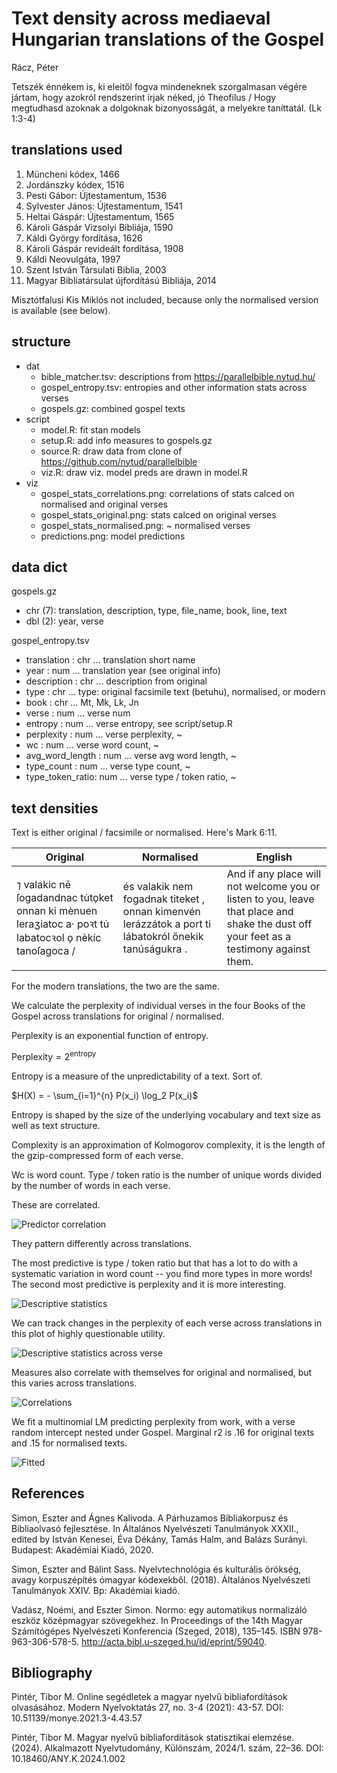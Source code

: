 # Text density across mediaeval Hungarian translations of the Gospel

Rácz, Péter

Tetszék énnékem is, ki eleitől fogva mindeneknek szorgalmasan végére jártam, hogy azokról rendszerint írjak néked, jó Theofilus / Hogy megtudhasd azoknak a dolgoknak bizonyosságát, a melyekre taníttatál. (Lk 1:3-4)

## translations used

1. Müncheni kódex, 1466    
2. Jordánszky kódex, 1516                        
3. Pesti Gábor: Újtestamentum, 1536                
4. Sylvester János: Újtestamentum, 1541            
5. Heltai Gáspár: Újtestamentum, 1565              
6. Károli Gáspár Vizsolyi Bibliája, 1590           
7. Káldi György fordítása, 1626                    
8. Károli Gáspár revideált fordítása, 1908
9. Káldi Neovulgáta, 1997 
10. Szent István Társulati Biblia, 2003
11. Magyar Bibliatársulat újfordítású Bibliája, 2014

Misztótfalusi Kis Miklós not included, because only the normalised version is available (see below).

## structure

- dat
	- bible_matcher.tsv: descriptions from https://parallelbible.nytud.hu/
	- gospel_entropy.tsv: entropies and other information stats across verses
	- gospels.gz: combined gospel texts
- script
	- model.R: fit stan models
	- setup.R: add info measures to gospels.gz
	- source.R: draw data from clone of https://github.com/nytud/parallelbible
	- viz.R: draw viz. model preds are drawn in model.R
- viz
	- gospel_stats_correlations.png: correlations of stats calced on normalised and original verses
	- gospel_stats_original.png: stats calced on original verses
	- gospel_stats_normalised.png: ~ normalised verses
	- predictions.png: model predictions

## data dict

gospels.gz

- chr (7): translation, description, type, file_name, book, line, text
- dbl (2): year, verse

gospel_entropy.tsv

 - translation     : chr ... translation short name
 - year            : num ... translation year (see original info)
 - description     : chr ... description from original
 - type            : chr ... type: original facsimile text (betuhu), normalised, or modern
 - book            : chr ... Mt, Mk, Lk, Jn
 - verse           : num ... verse num
 - entropy         : num ... verse entropy, see script/setup.R
 - perplexity      : num ... verse perplexity, ~
 - wc              : num ... verse word count, ~
 - avg_word_length : num ... verse avg word length, ~
 - type_count      : num ... verse type count, ~
 - type_token_ratio: num ... verse type / token ratio, ~

## text densities

Text is either original / facsimile or normalised. Here's Mark 6:11.

| Original | Normalised | English |
|----------|------------|---------|
| ⁊ valakic nē ſogadandnac tu̇to̗ket  onnan ki mènuen leraʒiatoc a· poꝛt tu̇ labatocꝛol o̗ nèkic tanoſagoca / | és valakik nem fogadnak titeket , onnan kimenvén lerázzátok a port ti lábatokról őnekik tanúságukra . | And if any place will not welcome you or listen to you, leave that place and shake the dust off your feet as a testimony against them. |

For the modern translations, the two are the same.

We calculate the perplexity of individual verses in the four Books of the Gospel across translations for original / normalised.

Perplexity is an exponential function of entropy.

$\text{Perplexity} = 2^{\text{entropy}}$

Entropy is a measure of the unpredictability of a text. Sort of.

$H(X) = - \sum_{i=1}^{n} P(x_i) \log_2 P(x_i)$

Entropy is shaped by the size of the underlying vocabulary and text size as well as text structure.

Complexity is an approximation of Kolmogorov complexity, it is the length of the gzip-compressed form of each verse.

Wc is word count. Type / token ratio is the number of unique words divided by the number of words in each verse.

These are correlated.

![Predictor correlation](viz/gospel_varcor.png)

They pattern differently across translations.

The most predictive is type / token ratio but that has a lot to do with a systematic variation in word count -- you find more types in more words! The second most predictive is perplexity and it is more interesting.

![Descriptive statistics](viz/gospel_stats.png)

We can track changes in the perplexity of each verse across translations in this plot of highly questionable utility.

![Descriptive statistics across verse](viz/gospel_lines.png)

Measures also correlate with themselves for original and normalised, but this varies across translations.

![Correlations](viz/gospel_stats_correlations.png)

We fit a multinomial LM predicting perplexity from work, with a verse random intercept nested under Gospel. Marginal r2 is .16 for original texts and .15 for normalised texts.

![Fitted](viz/gospel_preds.png)

## References

Simon, Eszter and Ágnes Kalivoda. A Párhuzamos Bibliakorpusz és Bibliaolvasó fejlesztése. In Általános Nyelvészeti Tanulmányok XXXII., edited by István Kenesei, Éva Dékány, Tamás Halm, and Balázs Surányi. Budapest: Akadémiai Kiadó, 2020.

Simon, Eszter and Bálint Sass. Nyelvtechnológia és kulturális örökség, avagy korpuszépítés ómagyar kódexekből. (2018). Általános Nyelvészeti Tanulmányok XXIV. Bp: Akadémiai kiadó.

Vadász, Noémi, and Eszter Simon. Normo: egy automatikus normalizáló eszköz középmagyar szövegekhez. In Proceedings of the 14th Magyar Számítógépes Nyelvészeti Konferencia (Szeged, 2018), 135–145. ISBN 978-963-306-578-5. http://acta.bibl.u-szeged.hu/id/eprint/59040.

## Bibliography

Pintér, Tibor M. Online segédletek a magyar nyelvű bibliafordítások olvasásához. Modern Nyelvoktatás 27, no. 3-4 (2021): 43-57. DOI: 10.51139/monye.2021.3-4.43.57

Pintér, Tibor M. Magyar nyelvű bibliafordítások statisztikai elemzése. (2024). Alkalmazott Nyelvtudomány, Különszám, 2024/1. szám, 22–36. DOI: 10.18460/ANY.K.2024.1.002
